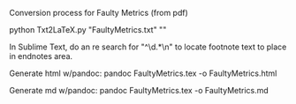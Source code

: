 Conversion process for Faulty Metrics (from pdf)

python Txt2LaTeX.py "FaultyMetrics.txt" ""

In Sublime Text, do an re search for "^\d.*\n" to locate footnote text to place in endnotes area.

Generate html w/pandoc:
pandoc FaultyMetrics.tex -o FaultyMetrics.html


Generate md w/pandoc:
pandoc FaultyMetrics.tex -o FaultyMetrics.md


